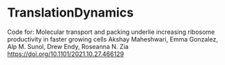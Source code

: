 # TranslationDynamics

Code for: 
Molecular transport and packing underlie increasing ribosome productivity in faster growing cells
Akshay Maheshwari, Emma Gonzalez, Alp M. Sunol, Drew Endy, Roseanna N. Zia
https://doi.org/10.1101/2021.10.27.466129
